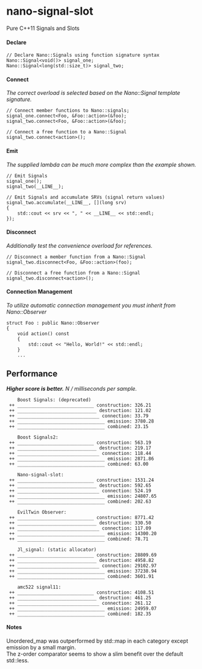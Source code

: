 nano-signal-slot
================

Pure C++11 Signals and Slots

#### Declare
```
// Declare Nano::Signals using function signature syntax
Nano::Signal<void()> signal_one;
Nano::Signal<long(std::size_t)> signal_two;
```

#### Connect

_The correct overload is selected based on the Nano::Signal template signature._

```
// Connect member functions to Nano::signals;
signal_one.connect<Foo, &Foo::action>(&foo);
signal_two.connect<Foo, &Foo::action>(&foo);

// Connect a free function to a Nano::Signal
signal_two.connect<action>();
```

#### Emit

_The supplied lambda can be much more complex than the example shown._

```
// Emit Signals
signal_one();
signal_two(__LINE__);

// Emit Signals and accumulate SRVs (signal return values)
signal_two.accumulate(__LINE__, [](long srv)
{
	std::cout << srv << ", " << __LINE__ << std::endl;
});
```

#### Disconnect

_Additionally test the convenience overload for references._

```
// Disconnect a member function from a Nano::Signal
signal_two.disconnect<Foo, &Foo::action>(foo);

// Disconnect a free function from a Nano::Signal
signal_two.disconnect<action>();
```

#### Connection Management

_To utilize automatic connection management you must inherit from Nano::Observer_

```
struct Foo : public Nano::Observer
{
    void action() const
    {
        std::cout << "Hello, World!" << std::endl;
    }
	...
```

Performance
-----------

**_Higher score is better._** _N / milliseconds per sample._

```
    Boost Signals: (deprecated)
 ++ ____________________________ construction: 326.21
 ++ _____________________________ destruction: 121.02
 ++ ______________________________ connection: 33.79
 ++ ________________________________ emission: 3780.28
 ++ ________________________________ combined: 23.15

    Boost Signals2:
 ++ ____________________________ construction: 563.19
 ++ _____________________________ destruction: 219.17
 ++ ______________________________ connection: 118.44
 ++ ________________________________ emission: 2871.86
 ++ ________________________________ combined: 63.00

    Nano-signal-slot:
 ++ ____________________________ construction: 1531.24
 ++ _____________________________ destruction: 592.65
 ++ ______________________________ connection: 524.19
 ++ ________________________________ emission: 24807.65
 ++ ________________________________ combined: 202.63

    EvilTwin Observer:
 ++ ____________________________ construction: 8771.42
 ++ _____________________________ destruction: 330.50
 ++ ______________________________ connection: 117.09
 ++ ________________________________ emission: 14300.20
 ++ ________________________________ combined: 78.71

    Jl_signal: (static allocator)
 ++ ____________________________ construction: 28809.69
 ++ _____________________________ destruction: 4958.82
 ++ ______________________________ connection: 29102.97
 ++ ________________________________ emission: 37238.94
 ++ ________________________________ combined: 3601.91

    amc522 signal11:
 ++ ____________________________ construction: 4108.51
 ++ _____________________________ destruction: 461.25
 ++ ______________________________ connection: 261.12
 ++ ________________________________ emission: 24959.07
 ++ ________________________________ combined: 182.35
```

#### Notes

Unordered_map was outperformed by std::map in each category
except emission by a small margin.<br>
The z-order comparator seems to show a slim benefit over the default std::less.
